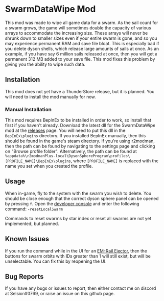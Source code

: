 ﻿
# SwarmDataWipe Mod
This mod was made to wipe all game data for a swarm. As the sail count for a swarm grows, the game will sometimes double the capacity of various arrays to accommodate the increasing size. These arrays will never be shrunk down to smaller sizes even if your entire swarm is gone, and so you may experience permanent RAM and save file bloat. This is especially bad if you delete dyson shells, which release large amounts of sails at once. As an example, if you have say 6 million sails released at once, then you will get a permanent 312 MB added to your save file. This mod fixes this problem by giving you the ability to wipe such data.

## Installation
This mod does not yet have a ThunderStore release, but it is planned. You will need to install the mod manually for now.
### Manual Installation
This mod requires BepInEx to be installed in order to work, so install that first if you haven't already. Download the latest dll for the SwarmDataWipe mod at the [releases](https://github.com/Selsion/DSPMods/releases) page. You will need to put this dll in the `BepInEx\plugins` directory. If you installed BepInEx manually, then this should be found in the game's steam directory. If you're using r2modman, then the path can be found by navigating to the settings page and clicking on "Browse profile folder". Alternatively, the path can be found at `%appdata%\r2modmanPlus-local\DysonSphereProgram\profiles\[PROFILE_NAME]\BepInEx\plugins`, where `[PROFILE_NAME]` is replaced with the name you set when you created the profile.
## Usage
When in-game, fly to the system with the swarm you wish to delete. You should be close enough that the correct dyson sphere panel can be opened by pressing `Y`. Open the [developer console](https://dsp-wiki.com/Developer_Console) and enter the following command:
`-resetLocalSwarm`

Commands to reset swarms by star index or reset all swarms are not yet implemented, but planned.

## Known Issues
If you run the command while in the UI for an [EM-Rail Ejector](https://dsp-wiki.com/EM-Rail_Ejector), then the buttons for swarm orbits with IDs greater than 1 will still exist, but will be unselectable. You can fix this by reopening the UI.

## Bug Reports
If you have any bugs or issues to report, then either contact me on discord at Selsion#0769, or raise an issue on this github page.
